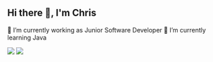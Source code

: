 ## Hi there 👋, I'm Chris

🔭 I’m currently working as Junior Software Developer
🌱 I’m currently learning Java
<!--
**Chris013/Chris013** is a ✨ _special_ ✨ repository because its `README.md` (this file) appears on your GitHub profile.

Here are some ideas to get you started:

- 🔭 I’m currently working on ...
- 🌱 I’m currently learning ...
- 👯 I’m looking to collaborate on ...
- 🤔 I’m looking for help with ...
- 💬 Ask me about ...
- 📫 How to reach me: ...
- 😄 Pronouns: ...
- ⚡ Fun fact: ...
-->

![](https://leetcard.jacoblin.cool/jacoblincool?theme=unicorn)
![](https://leetcard.jacoblin.cool/jacoblincool?theme=light,unicorn)
